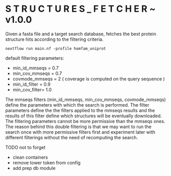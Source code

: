 # S T R U C T U R E S  _  F E T C H E R   ~ v1.0.0

Given a fasta file and a target search database, fetches the best protein structure hits according to the filtering criteria. 

```
nextflow run main.nf -profile homfam_uniprot
```

default filtering parameters: 
  - min_id_mmseqs = 0.7
  - min_cov_mmseqs = 0.7
  - covmode_mmseqs = 2 ( coverage is computed on the query sequence ) 
  - min_id_filter = 0.9
  - min_cov_filter= 1.0
  
The mmseqs filters (min_id_mmseqs, min_cov_mmseqs, covmode_mmseqs) define the parameters with which the search is performed. 
The filter parameters define the the filters applied to the mmseqs results and the results of this filter define which structures will be eventually downloaded. The filtering parameters cannot be more permissive than the mmseqs ones. 
The reason behind this double filtering is that we may want to run the search once with more permissive filters first and experiment later with different filterings without the need of recomputing the search.


TODO not to forget 
- clean containers 
- remove tower token from config
- add prep db module
